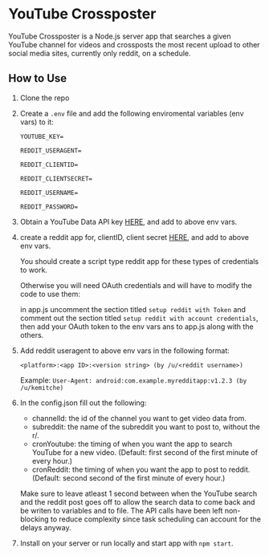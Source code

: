 # YouTube Crossposter

YouTube Crossposter is a Node.js server app that searches a given YouTube channel for videos and crossposts the most recent upload to other social media sites, currently only reddit, on a schedule.

## How to Use

1. Clone the repo
2. Create a `.env` file and add the following enviromental variables (env vars) to it:

    `YOUTUBE_KEY=`

    `REDDIT_USERAGENT=`

    `REDDIT_CLIENTID=`

    `REDDIT_CLIENTSECRET=`

    `REDDIT_USERNAME=`

    `REDDIT_PASSWORD=`

3. Obtain a YouTube Data API key [HERE](https://console.cloud.google.com/apis/credentials?pli=1&project=utility-grin-307317&folder=&organizationId=), and add to above env vars.
4. create a reddit app for, clientID, client secret [HERE](https://www.reddit.com/prefs/apps), and add to above env vars.

    You should create a script type reddit app for these types of credentials to work.

    Otherwise you will need OAuth credentials and will have to modify the code to use them:

    in app.js uncomment the section titled `setup reddit with Token` and comment out the section titled `setup reddit with account credentials`, then add your OAuth token to the env vars ans to app.js along with the others.

5. Add reddit useragent to above env vars in the following format:

    `<platform>:<app ID>:<version string> (by /u/<reddit username>)`

    Example: `User-Agent: android:com.example.myredditapp:v1.2.3 (by /u/kemitche)`

6. In the config.json fill out the following:

    - channelId: the id of the channel you want to get video data from.
    - subreddit: the name of the subreddit you want to post to, without the r/.
    - cronYoutube: the timing of when you want the app to search YouTube for a new video. (Default: first second of the first minute of every hour.)
    - cronReddit: the timing of when you want the app to post to reddit. (Default: second second of the first minute of every hour.)

    Make sure to leave atleast 1 second between when the YouTube search and the reddit post goes off to allow the search data to come back and be writen to variables and to file. The API calls have been left non-blocking to reduce complexity since task scheduling can account for the delays anyway.

7. Install on your server or run locally and start app with `npm start`.